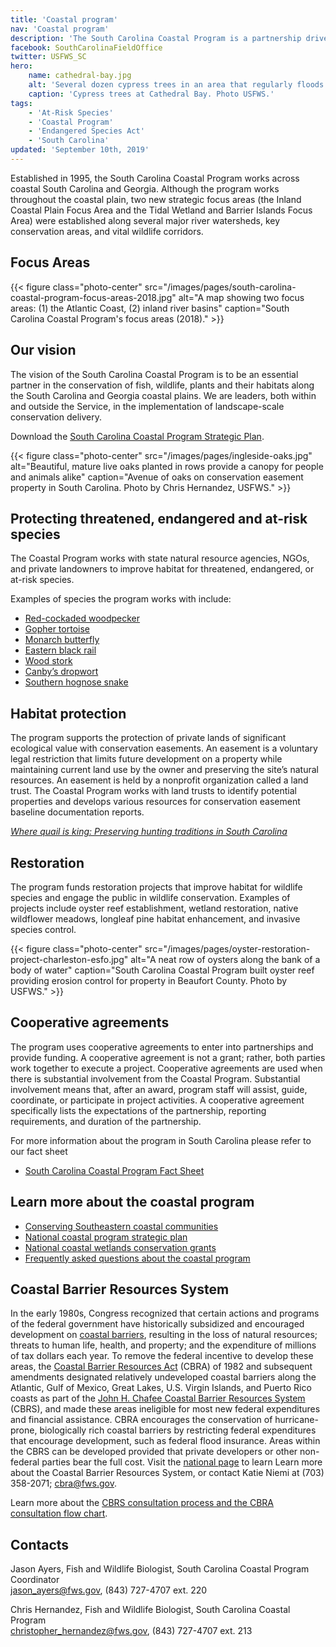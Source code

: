 ```yaml
---
title: 'Coastal program'
nav: 'Coastal program'
description: 'The South Carolina Coastal Program is a partnership driven program that conserves and protects natural habitat for federally listed species by providing technical and financial assistance for numerous public and private partners.  The South Carolina Coastal Program is focused on the coastal plain of South Carolina and a portion of Georgia and works in a variety of habitats, including wetlands, uplands, estuaries, and beaches.'
facebook: SouthCarolinaFieldOffice
twitter: USFWS_SC
hero:
    name: cathedral-bay.jpg
    alt: 'Several dozen cypress trees in an area that regularly floods'
    caption: 'Cypress trees at Cathedral Bay. Photo USFWS.'
tags:
    - 'At-Risk Species'
    - 'Coastal Program'
    - 'Endangered Species Act'
    - 'South Carolina'
updated: 'September 10th, 2019'
---
```


Established in 1995, the South Carolina Coastal Program works across coastal South Carolina and Georgia. Although the program works throughout the coastal plain, two new strategic focus areas (the Inland Coastal Plain Focus Area and the Tidal Wetland and Barrier Islands Focus Area) were established along several major river watersheds, key conservation areas, and vital wildlife corridors.

## Focus Areas

{{< figure class="photo-center" src="/images/pages/south-carolina-coastal-program-focus-areas-2018.jpg" alt="A map showing two focus areas: (1) the Atlantic Coast, (2) inland river basins" caption="South Carolina Coastal Program's focus areas (2018)." >}}

## Our vision

The vision of the South Carolina Coastal Program is to be an essential partner in the conservation of fish, wildlife, plants and their habitats along the South Carolina and Georgia coastal plains. We are leaders, both within and outside the Service, in the implementation of landscape-scale conservation delivery.

Download the [South Carolina Coastal Program Strategic Plan](/pdf/strategic-plan/south-carolina-coastal-program-strategic-plan.pdf).

{{< figure class="photo-center" src="/images/pages/ingleside-oaks.jpg" alt="Beautiful, mature live oaks planted in rows provide a canopy for people and animals alike" caption="Avenue of oaks on conservation easement property in South Carolina. Photo by Chris Hernandez, USFWS." >}}

## Protecting threatened, endangered and at-risk species

The Coastal Program works with state natural resource agencies, NGOs, and private landowners to improve habitat for threatened, endangered, or at-risk species.

Examples of species the program works with include:

- [Red-cockaded woodpecker](https://ecos.fws.gov/ecp0/profile/speciesProfile?sId=7614)
- [Gopher tortoise](/pdf/fact-sheet/sc-gopher-tortoise.pdf)
- [Monarch butterfly](/pdf/fact-sheet/sc-monarch-butterfly.pdf)
- [Eastern black rail](/wildlife/birds/eastern-black-rail/)
- [Wood stork](https://ecos.fws.gov/ecp0/profile/speciesProfile?sId=8477)
- [Canby’s dropwort](https://ecos.fws.gov/ecp0/profile/speciesProfile?sId=7738)
- [Southern hognose snake](/wildlife/reptiles/southern-hognose-snake)

## Habitat protection

The program supports the protection of private lands of significant ecological value with conservation easements. An easement is a voluntary legal restriction that limits future development on a property while maintaining current land use by the owner and preserving the site’s natural resources. An easement is held by a nonprofit organization called a land trust. The Coastal Program works with land trusts to identify potential properties and develops various resources for conservation easement baseline documentation reports.

[*Where quail is king: Preserving hunting traditions in South Carolina*](https://www.fws.gov/natures-good-neighbors/stories/where-quail-is-king/)

## Restoration

The program funds restoration projects that improve habitat for wildlife species and engage the public in wildlife conservation. Examples of projects include oyster reef establishment, wetland restoration, native wildflower meadows, longleaf pine habitat enhancement, and invasive species control.

{{< figure class="photo-center" src="/images/pages/oyster-restoration-project-charleston-esfo.jpg" alt="A neat row of oysters along the bank of a body of water" caption="South Carolina Coastal Program built oyster reef providing erosion control for property in Beaufort County. Photo by USFWS." >}}

## Cooperative agreements

The program uses cooperative agreements to enter into partnerships and provide funding. A cooperative agreement is not a grant; rather, both parties work together to execute a project. Cooperative agreements are used when there is substantial involvement from the Coastal Program. Substantial involvement means that, after an award, program staff will assist, guide, coordinate, or participate in project activities. A cooperative agreement specifically lists the expectations of the partnership, reporting requirements, and duration of the partnership.

For more information about the program in South Carolina please refer to our fact sheet

- [South Carolina Coastal Program Fact Sheet](/pdf/fact-sheet/south-carolina-coastal-program.pdf)

## Learn more about the coastal program

- [Conserving Southeastern coastal communities](/our-services/coastal-conservation/)
- [National coastal program strategic plan](https://www.fws.gov/coastal/strategicPlan.html)
- [National coastal wetlands conservation grants](https://www.fws.gov/coastal/CoastalGrants/index.html)
- [Frequently asked questions about the coastal program](https://www.fws.gov/coastal/faq.html)

## Coastal Barrier Resources System

In the early 1980s, Congress recognized that certain actions and programs of the federal government have historically subsidized and encouraged development on [coastal barriers](https://www.fws.gov/CBRA/Coastal-Barriers.html), resulting in the loss of natural resources; threats to human life, health, and property; and the expenditure of millions of tax dollars each year. To remove the federal incentive to develop these areas, the [Coastal Barrier Resources Act](https://www.fws.gov/CBRA/Legislation.html) (CBRA) of 1982 and subsequent amendments designated relatively undeveloped coastal barriers along the Atlantic, Gulf of Mexico, Great Lakes, U.S. Virgin Islands, and Puerto Rico coasts as part of the [John H. Chafee Coastal Barrier Resources System](https://www.fws.gov/CBRA/Act.html#CBRS) (CBRS), and made these areas ineligible for most new federal expenditures and financial assistance. CBRA encourages the conservation of hurricane-prone, biologically rich coastal barriers by restricting federal expenditures that encourage development, such as federal flood insurance. Areas within the CBRS can be developed provided that private developers or other non-federal parties bear the full cost. Visit the [national page](https://www.fws.gov/CBRA/) to learn Learn more about the Coastal Barrier Resources System, or contact Katie Niemi at (703) 358-2071; [cbra@fws.gov](mailto:cbra@fws.gov).

Learn more about the [CBRS consultation process and the CBRA consultation flow chart](https://www.fws.gov/cbra/Consultations.html).

## Contacts

Jason Ayers, Fish and Wildlife Biologist, South Carolina Coastal Program Coordinator  
[jason_ayers@fws.gov](mailto:jason_ayers@fws.gov), (843) 727-4707 ext. 220

Chris Hernandez, Fish and Wildlife Biologist, South Carolina Coastal Program  
[christopher_hernandez@fws.gov](mailto:christopher_hernandez@fws.gov), (843) 727-4707 ext. 213
